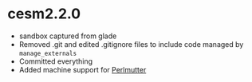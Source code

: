 # cesm2.2.0

- sandbox captured from glade
- Removed .git and edited .gitignore files to include code managed by `manage_externals`
- Committed everything
- Added machine support for [Perlmutter](https://github.com/ESMCI/ccs_config_cesm/tree/main/machines/perlmutter)

